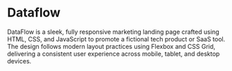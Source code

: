 # Dataflow
DataFlow is a sleek, fully responsive marketing landing page crafted using HTML, CSS, and JavaScript to promote a fictional tech product or SaaS tool. The design follows modern layout practices using Flexbox and CSS Grid, delivering a consistent user experience across mobile, tablet, and desktop devices.
